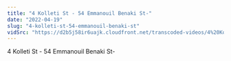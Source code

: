 ```yaml
---
title: "4 Kolleti St - 54 Emmanouil Benaki St-"
date: "2022-04-19"
slug: "4-kolleti-st-54-emmanouil-benaki-st"
vidSrc: "https://d2b5j58ir6uajk.cloudfront.net/transcoded-videos/4%20Kolleti%20St%20-%2054%20Emmanouil%20Benaki%20St-.mp4"
---
```


4 Kolleti St - 54 Emmanouil Benaki St-
